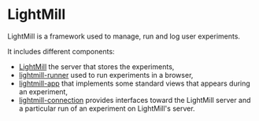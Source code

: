 # LightMill

LightMill is a framework used to manage, run and log user experiments.

It includes different components:
- [LightMill](https://github.com/QuentinRoy/LightMill) the server that stores the experiments,
- [lightmill-runner](../lightmill-runner) used to run experiments in a browser,
- [lightmill-app](../lightmill-app) that implements some standard views that appears during an experiment,
- [lightmill-connection](../lightmill-connection) provides interfaces toward the LightMill server and a particular run of an experiment on LightMill's server.